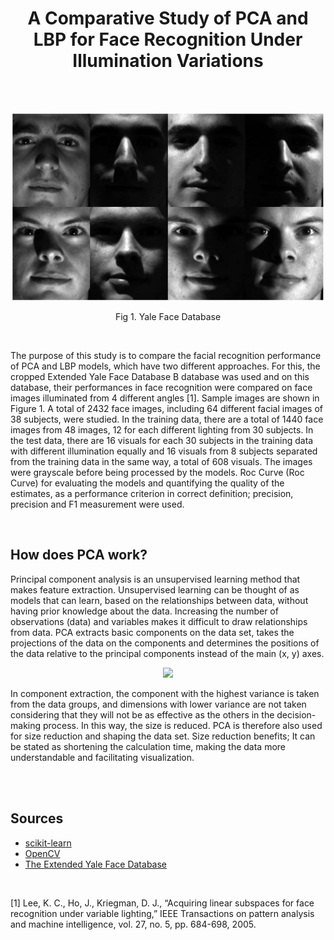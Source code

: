 <h1 align="center"> A Comparative Study of PCA and LBP for Face Recognition Under Illumination Variations </h1>

<br/>
<br/>
<p align="center">
  <img width="500"  src="images/yale-face-1.png">
</p>

<p align="center">Fig 1. Yale Face Database</p>
<br/>

<div class='text-justify'><p>
The purpose of this study is to compare the facial recognition performance of PCA and LBP models, which have two different approaches. For this, the cropped Extended Yale Face Database B database was used and on this database, their performances in face recognition were compared on face images illuminated from 4 different angles [1]. Sample images are shown in Figure 1. A total of 2432 face images, including 64 different facial images of 38 subjects, were studied. In the training data, there are a total of 1440 face images from 48 images, 12 for each different lighting from 30 subjects. In the test data, there are 16 visuals for each 30 subjects in the training data with different illumination equally and 16 visuals from 8 subjects separated from the training data in the same way, a total of 608 visuals. The images were grayscale before being processed by the models. Roc Curve (Roc Curve) for evaluating the models and quantifying the quality of the estimates, as a performance criterion in correct definition; precision, precision and F1 measurement were used.
</p></div><br/>

<h2>How does PCA work?</h2>
<p>
  Principal component analysis is an unsupervised learning method that makes feature extraction. Unsupervised learning can be thought of as models that can learn, based on the relationships between data, without having prior knowledge about the data. Increasing the number of observations (data) and variables makes it difficult to draw relationships from data. PCA extracts basic components on the data set, takes the projections of the data on the components and determines the positions of the data relative to the principal components instead of the main (x, y) axes.</p>
  <p align="center">
  <img height="200"  src="http://marunreview.com/wp-content/uploads/2020/09/pca_dr-768x576.png">
</p>

<p>
In component extraction, the component with the highest variance is taken from the data groups, and dimensions with lower variance are not taken considering that they will not be as effective as the others in the decision-making process. In this way, the size is reduced. PCA is therefore also used for size reduction and shaping the data set. Size reduction benefits; It can be stated as shortening the calculation time, making the data more understandable and facilitating visualization.
</p>


<br/><br/>
<h2>Sources</h2>
<ul>
  <li><a href="https://scikit-learn.org/">scikit-learn</a></li>
  <li><a href="https://opencv.org/">OpenCV</a></li>
  <li><a href="http://cvc.cs.yale.edu/cvc/projects/yalefacesB/yalefacesB.html">The Extended Yale Face Database</a></li>
</ul>  

<br/>

[1] Lee, K. C., Ho, J., Kriegman, D. J., “Acquiring linear subspaces for face recognition under variable lighting,” IEEE Transactions on pattern analysis and machine intelligence, vol. 27, no. 5, pp. 684-698, 2005.<br/>


